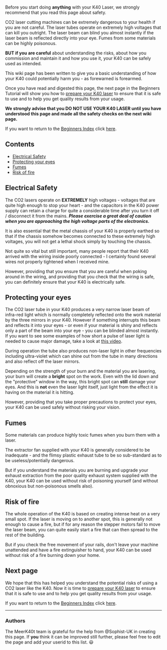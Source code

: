 Before you start doing **anything** with your K40 Laser, we strongly recommend that you read this page about safety.

CO2 laser cutting machines can be extremely dangerous to your health if you are not careful. The laser tubes operate on extremely high voltages that can kill you outright. The laser beam can blind you almost instantly if the laser beam is reflected directly into your eye. Fumes from some materials can be highly poisonous.

**BUT if you are careful** about understanding the risks, about how you commission and maintain it and how you use it, your K40 can be safely used as intended.

This wiki page has been written to give you a basic understanding of how your K40 could potentially harm you - as forewarned is forearmed.

Once you have read and digested this page, the next page in the Beginners Tutorial will show you how to [prepare your K40 laser](./Beginners:-2.-Preparing-your-K40-laser) to ensure that it is safe to use and to help you get quality results from your usage.

**We strongly advise that you DO NOT USE YOUR K40 LASER until you have understood this page and made all the safety checks on the next wiki page.** 

If you want to return to the [Beginners Index](./Beginners:-0.-Index) click [here](./Beginners:-0.-Index).

## Contents
* [Electrical Safety](#electrical-safety)
* [Protecting your eyes](#protecting-your-eyes)
* [Fumes](#fumes)
* [Risk of fire](#risk-of-fire)

## Electrical Safety
The CO2 lasers operate on **EXTREMELY** high voltages - voltages that are quite high enough to stop your heart - and the capacitors in the K40 power supply can retain a charge for quite a considerable time after you turn it off / disconnect it from the mains. ***Please exercise a great deal of caution when you are approaching the high voltage parts of the electronics.***

It is also essential that the metal chassis of your K40 is properly earthed so that if the chassis somehow becomes connected to these extremely high voltages, you will not get a lethal shock simply by touching the chassis.

Not quite so vital but still important, many people report that their K40 arrived with the wiring inside poorly connected - I certainly found several wires not properly tightened when I received mine.

However, providing that you ensure that you are careful when poking around in the wiring, and providing that you check that the wiring is safe, you can definitely ensure that your K40 is electrically safe.

## Protecting your eyes
The CO2 laser tube in your K40 produces a very narrow laser beam of infra-red light which is normally completely reflected onto the work material by the three mirrors in your K40. However if something interrupts this beam and reflects it into your eyes - or even if your material is shiny and reflects only a part of the beam into your eye - you can be blinded almost instantly. If you want to see some examples of how short a pulse of laser light is needed to cause major damage, take a look at [this video](https://www.youtube.com/watch?v=-wXApAAh8xA).

During operation the tube also produces non-laser light in other frequencies including ultra-violet which can shine out from the tube in many directions and also reflect off the laser mirrors.

Depending on the strength of your burn and the material you are lasering, your burn will create a **bright** spot on the work. Even with the lid down and the "protective" window in the way, this bright spot can **still** damage your eyes. And this is **not** even the laser light itself, just light from the effect it is having on the material it is hitting. 

However, providing that you take proper precautions to protect your eyes, your K40 can be used safely without risking your vision.

## Fumes
Some materials can produce highly toxic fumes when you burn them with a laser.

The extractor fan supplied with your K40 is generally considered to be inadequate - and the flimsy plastic exhaust tube to be so sub-standard as to be useless/potentially dangerous.

But if you understand the materials you are burning and upgrade your exhaust extraction from the poor quality exhaust system supplied with the K40, your K40 can be used without risk of poisoning yourself (and without obnoxious but non-poisonous smells also).

## Risk of fire
The whole operation of the K40 is based on creating intense heat on a very small spot. If the laser is moving on to another spot, this is generally not enough to cause a fire, but if for any reason the stepper motors fail to move the laser beam, you can quite easily start a fire that can then spread to the rest of the building.

But if you check the free movement of your rails, don't leave your machine unattended and have a fire extinguisher to hand, your K40 can be used without risk of a fire burning down your home.

## Next page
We hope that this has helped you understand the potential risks of using a CO2 laser like the K40. Now it is time to [prepare your K40 laser](./Beginners:-2.-Preparing-your-K40-laser) to ensure that it is safe to use and to help you get quality results from your usage.

If you want to return to the [Beginners Index](./Beginners:-0.-Index) click [here](./Beginners:-0.-Index).

---
### Authors
The MeerK40t team is grateful for the help from @Sophist-UK in creating this page. If **you** think it can be improved still further, please feel free to edit the page and add your userid to this list. 😃